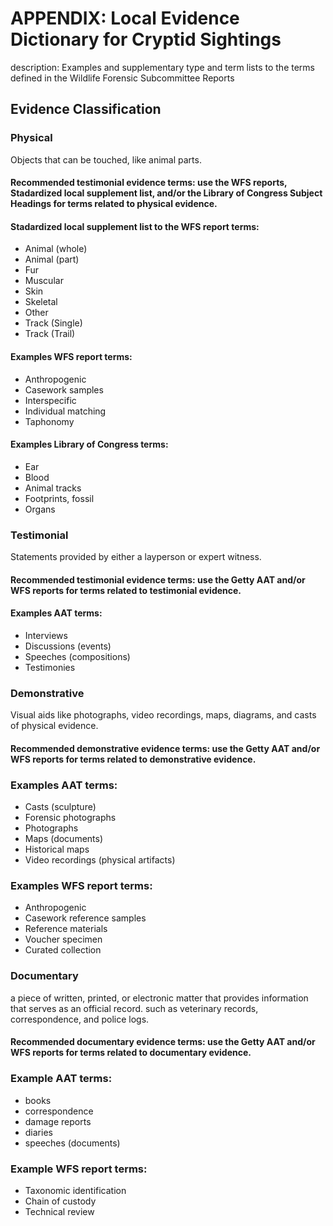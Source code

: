 # APPENDIX: Local Evidence Dictionary for Cryptid Sightings
description: Examples and supplementary type and term lists to the terms defined in the Wildlife Forensic Subcommittee Reports


## Evidence Classification
###	Physical
Objects that can be touched, like animal parts.

#### Recommended testimonial evidence terms: use the WFS reports, Stadardized local supplement list, and/or the Library of Congress Subject Headings for terms related to physical evidence.

#### Stadardized local supplement list to the WFS report terms: 
* Animal (whole)
* Animal (part)
* Fur
* Muscular
* Skin
* Skeletal
* Other
* Track (Single)
* Track (Trail)

#### Examples WFS report terms:
* Anthropogenic
* Casework samples
* Interspecific	
* Individual matching
* Taphonomy

#### Examples Library of Congress terms:
* Ear
* Blood
* Animal tracks
* Footprints, fossil
* Organs

###	Testimonial
Statements provided by either a layperson or expert witness.

#### Recommended testimonial evidence terms: use the Getty AAT and/or WFS reports for terms related to testimonial evidence.

#### Examples AAT terms:
* Interviews
* Discussions (events)
* Speeches (compositions)
* Testimonies

###	Demonstrative
Visual aids like photographs, video recordings, maps, diagrams, and casts of physical evidence.

#### Recommended demonstrative evidence terms: use the Getty AAT and/or WFS reports for terms related to demonstrative evidence.

### Examples AAT terms:
* Casts (sculpture)
* Forensic photographs
* Photographs
* Maps (documents)
* Historical maps
* Video recordings (physical artifacts)

### Examples WFS report terms:
* Anthropogenic
* Casework reference samples
* Reference materials
* Voucher specimen
* Curated collection


###	Documentary
a piece of written, printed, or electronic matter that provides information that serves as an official record. such as veterinary records, correspondence, and police logs.
#### Recommended documentary evidence terms: use the Getty AAT and/or WFS reports for terms related to documentary evidence. 

### Example AAT terms: 
* books
* correspondence
* damage reports
* diaries
* speeches (documents)

### Example WFS report terms:
* Taxonomic identification
* Chain of custody
* Technical review

